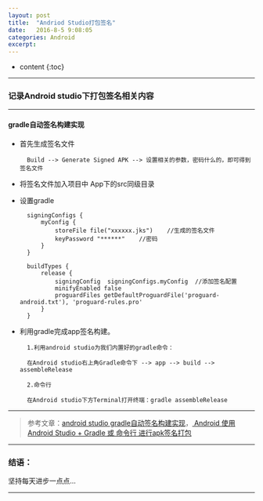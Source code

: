 ```yaml
---
layout: post
title:  "Andriod Studio打包签名"
date:   2016-8-5 9:08:05
categories: Android
excerpt: 
---
```


* content
{:toc}

---

### 记录Android studio下打包签名相关内容

---

#### gradle自动签名构建实现

* 首先生成签名文件

        Build --> Generate Signed APK --> 设置相关的参数，密码什么的，即可得到签名文件
        
* 将签名文件加入项目中 App下的src同级目录

* 设置gradle

        signingConfigs {
            myConfig {
                storeFile file("xxxxxx.jks")    //生成的签名文件
                keyPassword "******"    //密码
            }
        }

        buildTypes {
            release {
                signingConfig  signingConfigs.myConfig  //添加签名配置
                minifyEnabled false
                proguardFiles getDefaultProguardFile('proguard-android.txt'), 'proguard-rules.pro'
            }
        }
        
* 利用gradle完成app签名构建。

        1.利用android studio为我们内置好的gradle命令：
        
        在Android studio右上角Gradle命令下 --> app --> build --> assembleRelease
        
        2.命令行
        
        在Android studio下方Terminal打开终端：gradle assembleRelease
        
---

> 参考文章：[android studio gradle自动签名构建实现](http://www.tuicool.com/articles/MjqYbiu)，[ Android 使用Android Studio + Gradle 或 命令行 进行apk签名打包](http://blog.csdn.net/shineflowers/article/details/45042485)

---

### 结语：

坚持每天进步一点点...

---